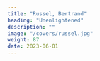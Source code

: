 ```yaml
---
title: "Russel, Bertrand"
heading: "Unenlightened"
description: ""
image: "/covers/russel.jpg"
weight: 87
date: 2023-06-01
---
```

